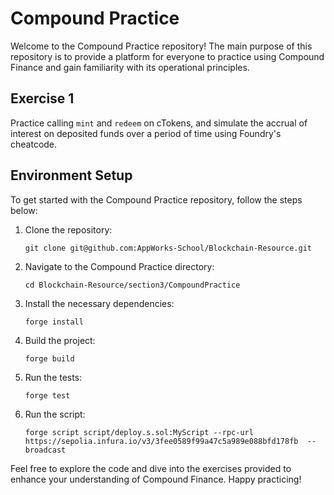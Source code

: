 # Compound Practice

Welcome to the Compound Practice repository! The main purpose of this repository is to provide a platform for everyone to practice using Compound Finance and gain familiarity with its operational principles.

## Exercise 1
Practice calling `mint` and `redeem` on cTokens, and simulate the accrual of interest on deposited funds over a period of time using Foundry's cheatcode.

## Environment Setup

To get started with the Compound Practice repository, follow the steps below:

1. Clone the repository:
   ```shell
   git clone git@github.com:AppWorks-School/Blockchain-Resource.git
   ```

2. Navigate to the Compound Practice directory:
   ```shell
   cd Blockchain-Resource/section3/CompoundPractice
   ```

3. Install the necessary dependencies:
   ```shell
   forge install
   ```

4. Build the project:
   ```shell
   forge build
   ```

5. Run the tests:
   ```shell
   forge test
   ```

6. Run the script:

   ```shell
   forge script script/deploy.s.sol:MyScript --rpc-url https://sepolia.infura.io/v3/3fee0589f99a47c5a989e088bfd178fb  --broadcast
   ```


Feel free to explore the code and dive into the exercises provided to enhance your understanding of Compound Finance. Happy practicing!
